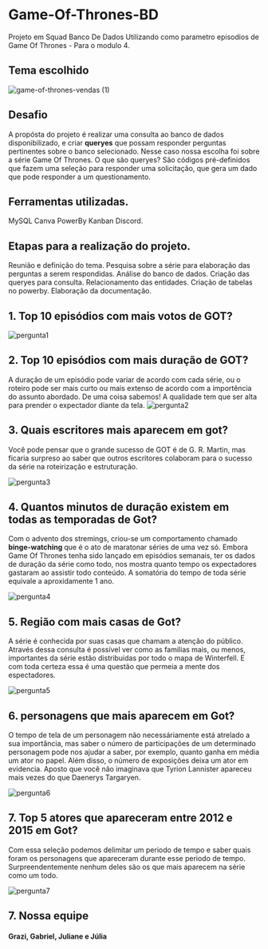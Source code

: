 # Game-Of-Thrones-BD

Projeto em Squad Banco De Dados Utilizando como parametro episodios de Game Of Thrones - Para o modulo 4. 

<h2><strong> Tema escolhido </strong></h2>

![game-of-thrones-vendas (1)](https://user-images.githubusercontent.com/112557569/212668961-c571d0f1-5ced-4bfb-bf71-8e531a342889.jpg)

<h2><strong> Desafio</strong></h2>
A propósta do projeto é realizar uma consulta ao banco de dados disponibilizado, e criar <strong> queryes</strong> que possam responder perguntas pertinentes sobre o banco selecionado. Nesse caso nossa escolha foi sobre a série Game Of Thrones. 
O que são queryes? São códigos pré-definidos que fazem uma seleção para responder uma solicitação, que gera um dado que pode responder a um questionamento.

<h2><strong> Ferramentas utilizadas. </strong></h2>
MySQL
Canva
PowerBy
Kanban
Discord. 

<h2><strong> Etapas para a realização do projeto. </strong></h2>
Reunião e definição do tema. 
Pesquisa sobre a série para elaboração das perguntas a serem respondidas. 
Análise do banco de dados. 
Criação das queryes para consulta. 
Relacionamento  das entidades. 
Criação de tabelas no powerby.
Elaboração da documentação. 


<h2><strong> 1. Top 10 episódios com mais votos de GOT? </strong></h2>

![pergunta1](https://user-images.githubusercontent.com/112557569/212431325-3ce9f2d1-44ee-42b9-b45c-4c5de2376bab.png)


<h2><strong>2. Top 10 episódios com mais duração de GOT? </strong></h2>

A duração de um episódio pode variar de acordo com cada série, ou o roteiro pode ser mais curto ou mais extenso de acordo com a importência do assunto abordado. De uma coisa sabemos! A qualidade tem que ser alta para prender o expectador diante da tela. 
![pergunta2](https://user-images.githubusercontent.com/112557569/212345027-cc09c054-bb89-4b23-b0c3-01537034a82e.png)


<h2><strong>3. Quais escritores mais aparecem em got? </strong></h2>
Você pode pensar que o grande sucesso de GOT é de G. R. Martin, mas ficaria surpreso ao saber que outros escritores colaboram para o sucesso da série na roteirização e estruturação. 

![pergunta3](https://user-images.githubusercontent.com/112557569/212431517-5eca2df1-7992-4355-8f0c-c7ea63b21e5a.png)

<h2><strong>4. Quantos minutos de duração existem em todas as temporadas de Got? </strong></h2>
Com o advento dos stremings, criou-se um comportamento chamado <strong> binge-watching </strong> que é o ato de maratonar séries de uma vez só. Embora Game Of Thrones tenha sido lançado em episódios semanais, ter os dados de duração da série como todo, nos mostra quanto tempo os expectadores gastaram ao assistir todo conteúdo. A somatória do tempo de toda série equivale a aproxidamente 1 ano. 

![pergunta4](https://user-images.githubusercontent.com/112557569/212431766-9da98517-fb99-4e1e-9d86-45a0bfda6e22.png)


<h2><strong>5. Região com mais casas de Got? </strong></h2>

A série é conhecida por suas casas que chamam a atenção do público. Através dessa consulta é possível ver como as familias mais, ou menos, importantes da série estão distribuidas por todo o mapa de Winterfell. E com toda certeza essa é uma questão que permeia a mente dos espectadores. 

![pergunta5](https://user-images.githubusercontent.com/112557569/212431906-1018711b-0ab1-4692-9d39-cdf2030736d1.png)

<h2><strong>6. personagens que mais aparecem em Got? </strong></h2>
O tempo de tela de um personagem não necessáriamente está atrelado a sua importância, mas saber o número de participações de um determinado personagem pode nos ajudar a saber, por exemplo, quanto ganha em média um ator no papel. Além disso, o número de exposições deixa um ator em evidencia. Aposto que você não imaginava que Tyrion Lannister apareceu mais vezes do que Daenerys Targaryen. 

![pergunta6](https://user-images.githubusercontent.com/112557569/212432173-570093ff-56a6-42e7-9f15-c8c8c1730fb2.png)

<h2><strong>7. Top 5 atores que apareceram entre 2012 e 2015 em Got? </strong></h2>

Com essa seleção podemos delimitar um periodo de tempo e saber quais foram os personagens que apareceram durante esse periodo de tempo. Surpreendentemente nenhum deles  são os que mais aparecem na série como um todo. 

![pergunta7](https://user-images.githubusercontent.com/112557569/212432296-5ac2e613-8026-4dff-a671-8b5453b057ab.png)


<h2><strong>7. Nossa equipe </strong></h2>
<h4>Grazi, Gabriel, Juliane e Júlia</h4>
<div align="center"> 

  </div> 
